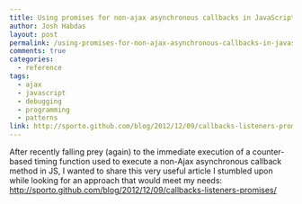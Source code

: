 ```yaml
---
title: Using promises for non-ajax asynchronous callbacks in JavaScript
author: Josh Habdas
layout: post
permalink: /using-promises-for-non-ajax-asynchronous-callbacks-in-javascript/
comments: true
categories:
  - reference
tags:
  - ajax
  - javascript
  - debugging
  - programming
  - patterns
link: http://sporto.github.com/blog/2012/12/09/callbacks-listeners-promises/
---
```

After recently falling prey (again) to the immediate execution of a counter-based timing function used to execute a non-Ajax asynchronous callback method in JS, I wanted to share this very useful article I stumbled upon while looking for an approach that would meet my needs: <http://sporto.github.com/blog/2012/12/09/callbacks-listeners-promises/>
